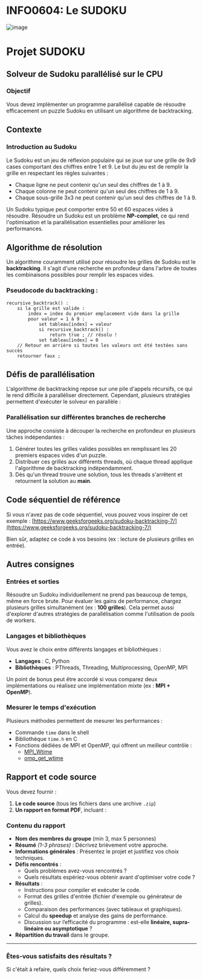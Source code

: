 # INFO0604: Le SUDOKU
![image](https://github.com/user-attachments/assets/398ebf4a-44ec-4548-994e-9c6c434b1289)
# Projet SUDOKU

## Solveur de Sudoku parallélisé sur le CPU

### Objectif
Vous devez implémenter un programme parallélisé capable de résoudre efficacement un puzzle Sudoku en utilisant un algorithme de backtracking.

## Contexte

### Introduction au Sudoku
Le Sudoku est un jeu de réflexion populaire qui se joue sur une grille de 9x9 cases comportant des chiffres entre 1 et 9. Le but du jeu est de remplir la grille en respectant les règles suivantes :
- Chaque ligne ne peut contenir qu'un seul des chiffres de 1 à 9.
- Chaque colonne ne peut contenir qu'un seul des chiffres de 1 à 9.
- Chaque sous-grille 3x3 ne peut contenir qu'un seul des chiffres de 1 à 9.

Un Sudoku typique peut comporter entre 50 et 60 espaces vides à résoudre. Résoudre un Sudoku est un problème **NP-complet**, ce qui rend l'optimisation et la parallélisation essentielles pour améliorer les performances.

## Algorithme de résolution

Un algorithme couramment utilisé pour résoudre les grilles de Sudoku est le **backtracking**. Il s'agit d'une recherche en profondeur dans l'arbre de toutes les combinaisons possibles pour remplir les espaces vides.

### Pseudocode du backtracking :
```pseudo
recursive_backtrack() :
    si la grille est valide :
        index = index du premier emplacement vide dans la grille
        pour valeur = 1 à 9 :
            set tableau[index] = valeur
            si recursive_backtrack() :
                return true ; // résolu !
            set tableau[index] = 0
    // Retour en arrière si toutes les valeurs ont été testées sans succès
    retourner faux ;
```

## Défis de parallélisation

L'algorithme de backtracking repose sur une pile d'appels récursifs, ce qui le rend difficile à paralléliser directement. Cependant, plusieurs stratégies permettent d'exécuter le solveur en parallèle :

### Parallélisation sur différentes branches de recherche
Une approche consiste à découper la recherche en profondeur en plusieurs tâches indépendantes :
1. Générer toutes les grilles valides possibles en remplissant les 20 premiers espaces vides d'un puzzle.
2. Distribuer ces grilles aux différents threads, où chaque thread applique l'algorithme de backtracking indépendamment.
3. Dès qu'un thread trouve une solution, tous les threads s'arrêtent et retournent la solution au **main**.

## Code séquentiel de référence
Si vous n'avez pas de code séquentiel, vous pouvez vous inspirer de cet exemple :
[https://www.geeksforgeeks.org/sudoku-backtracking-7/](https://www.geeksforgeeks.org/sudoku-backtracking-7/)

Bien sûr, adaptez ce code à vos besoins (ex : lecture de plusieurs grilles en entrée).

## Autres consignes

### Entrées et sorties
Résoudre un Sudoku individuellement ne prend pas beaucoup de temps, même en force brute. Pour évaluer les gains de performance, chargez plusieurs grilles simultanément (ex : **100 grilles**). Cela permet aussi d'explorer d'autres stratégies de parallélisation comme l'utilisation de pools de workers.

### Langages et bibliothèques
Vous avez le choix entre différents langages et bibliothèques :
- **Langages** : C, Python
- **Bibliothèques** : PThreads, Threading, Multiprocessing, OpenMP, MPI

Un point de bonus peut être accordé si vous comparez deux implémentations ou réalisez une implémentation mixte (ex : **MPI + OpenMP**).

### Mesurer le temps d'exécution
Plusieurs méthodes permettent de mesurer les performances :
- Commande `time` dans le shell
- Bibliothèque `time.h` en C
- Fonctions dédiées de MPI et OpenMP, qui offrent un meilleur contrôle :
  - [MPI_Wtime](https://rookiehpc.org/mpi/docs/mpi_wtime/index.html)
  - [omp_get_wtime](https://gcc.gnu.org/onlinedocs/gcc-4.5.4/libgomp/omp_005fget_005fwtime.html)

## Rapport et code source

Vous devez fournir :
1. **Le code source** (tous les fichiers dans une archive `.zip`)
2. **Un rapport en format PDF**, incluant :
   
### Contenu du rapport
- **Nom des membres du groupe** (min 3, max 5 personnes)
- **Résumé** *(1-3 phrases)* : Décrivez brièvement votre approche.
- **Informations générales** : Présentez le projet et justifiez vos choix techniques.
- **Défis rencontrés** :
  - Quels problèmes avez-vous rencontrés ?
  - Quels résultats espériez-vous obtenir avant d'optimiser votre code ?
- **Résultats** :
  - Instructions pour compiler et exécuter le code.
  - Format des grilles d'entrée (fichier d'exemple ou générateur de grilles).
  - Comparaison des performances (avec tableaux et graphiques).
  - Calcul du **speedup** et analyse des gains de performance.
  - Discussion sur l’efficacité du programme : est-elle **linéaire, supra-linéaire ou asymptotique** ?
- **Répartition du travail** dans le groupe.

---

### Êtes-vous satisfaits des résultats ?
Si c'était à refaire, quels choix feriez-vous différemment ?


